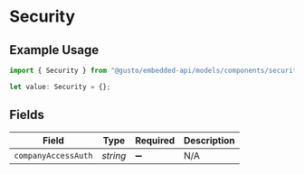 # Security

## Example Usage

```typescript
import { Security } from "@gusto/embedded-api/models/components/security.js";

let value: Security = {};
```

## Fields

| Field               | Type                | Required            | Description         |
| ------------------- | ------------------- | ------------------- | ------------------- |
| `companyAccessAuth` | *string*            | :heavy_minus_sign:  | N/A                 |